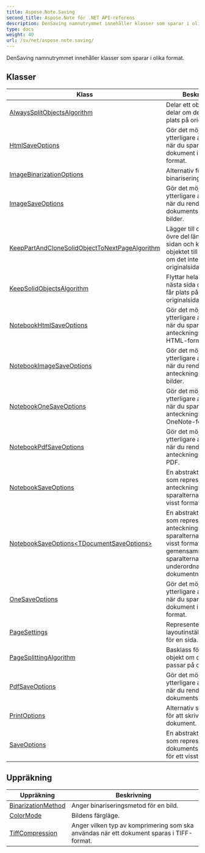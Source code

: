 ```yaml
---
title: Aspose.Note.Saving
second_title: Aspose.Note för .NET API-referens
description: DenSaving namnutrymmet innehåller klasser som sparar i olika format.
type: docs
weight: 40
url: /sv/net/aspose.note.saving/
---
```

DenSaving namnutrymmet innehåller klasser som sparar i olika format.

## Klasser

| Klass | Beskrivning |
| --- | --- |
| [AlwaysSplitObjectsAlgorithm](./alwayssplitobjectsalgorithm/) | Delar ett objekt i flera delar om det inte får plats på originalsidan. |
| [HtmlSaveOptions](./htmlsaveoptions/) | Gör det möjligt att ange ytterligare alternativ när du sparar dokument i HTML-format. |
| [ImageBinarizationOptions](./imagebinarizationoptions/) | Alternativ för bildens binarisering. |
| [ImageSaveOptions](./imagesaveoptions/) | Gör det möjligt att ange ytterligare alternativ när du renderar dokumentsidor till bilder. |
| [KeepPartAndCloneSolidObjectToNextPageAlgorithm](./keeppartandclonesolidobjecttonextpagealgorithm/) | Lägger till objektets övre del längst ner på sidan och klonar hela objektet till nästa sida om det inte får plats på originalsidan. |
| [KeepSolidObjectsAlgorithm](./keepsolidobjectsalgorithm/) | Flyttar hela objektet till nästa sida om det inte får plats på originalsidan. |
| [NotebookHtmlSaveOptions](./notebookhtmlsaveoptions/) | Gör det möjligt att ange ytterligare alternativ när du sparar anteckningsboken i HTML-format. |
| [NotebookImageSaveOptions](./notebookimagesaveoptions/) | Gör det möjligt att ange ytterligare alternativ när du renderar anteckningsboksidor till bilder. |
| [NotebookOneSaveOptions](./notebookonesaveoptions/) | Gör det möjligt att ange ytterligare alternativ när du sparar anteckningsboken i OneNote-format. |
| [NotebookPdfSaveOptions](./notebookpdfsaveoptions/) | Gör det möjligt att ange ytterligare alternativ när du renderar anteckningsboksidor till PDF. |
| [NotebookSaveOptions](./notebooksaveoptions/) | En abstrakt basklass som representerar anteckningsbokens sparalternativ för ett visst format. |
| [NotebookSaveOptions&lt;TDocumentSaveOptions&gt;](./notebooksaveoptions-1/) | En abstrakt basklass som representerar anteckningsbokens sparalternativ för ett visst format och ger gemensamma sparalternativ för alla underordnade dokumentnoder. |
| [OneSaveOptions](./onesaveoptions/) | Gör det möjligt att ange ytterligare alternativ när du sparar dokument i OneNote-format. |
| [PageSettings](./pagesettings/) | Representerar layoutinställningarna för en sida. |
| [PageSplittingAlgorithm](./pagesplittingalgorithm/) | Basklass för att dela ett objekt om det inte passar på originalsidan. |
| [PdfSaveOptions](./pdfsaveoptions/) | Gör det möjligt att ange ytterligare alternativ när du renderar dokumentsidor till PDF. |
| [PrintOptions](./printoptions/) | Alternativ som används för att skriva ut ett dokument. |
| [SaveOptions](./saveoptions/) | En abstrakt basklass som representerar dokumentsparalternativ för ett visst format. |
## Uppräkning

| Uppräkning | Beskrivning |
| --- | --- |
| [BinarizationMethod](./binarizationmethod/) | Anger binariseringsmetod för en bild. |
| [ColorMode](./colormode/) | Bildens färgläge. |
| [TiffCompression](./tiffcompression/) | Anger vilken typ av komprimering som ska användas när ett dokument sparas i TIFF-format. |


